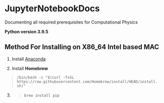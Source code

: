 # JupyterNotebookDocs
Documenting all required prerequisites for Computational Physics

 **Python version 3.9.5**

## Method For Installing on X86_64 Intel based MAC
1. Install [Anaconda](https://www.anaconda.com/products/individual) 

2. Install **Homebrew**
>`/bin/bash -c "$(curl -fsSL https://raw.githubusercontent.com/Homebrew/install/HEAD/install.sh)"`

3. >`brew install pip`